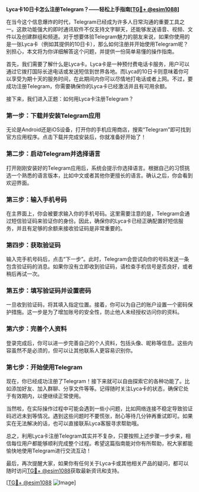 **Lyca卡10日卡怎么注册Telegram？——轻松上手指南[[TG💪+ @esim1088](https://t.me/s/esim1088)]**

在当今这个信息爆炸的时代，Telegram已经成为许多人日常沟通的重要工具之一。这款功能强大的即时通讯软件不仅支持文字聊天，还能够发送语音、视频、文件以及创建群组和频道。对于想要体验Telegram魅力的朋友来说，如果你使用的是一张Lyca卡（例如其提供的10日卡），那么如何注册并开始使用Telegram呢？别担心，本文将为你详细解答这个问题，并提供一份简单易懂的操作指南。

首先，我们需要了解什么是Lyca卡。Lyca卡是一种预付费电话卡服务，用户可以通过它拨打国际长途电话或发送短信到世界各地。而Lyca的10日卡则意味着你可以享受为期十天的服务时间，在此期间内你可以尽情地打电话或者上网。不过，要成功注册Telegram，你需要确保你的Lyca卡已经激活并且有可用余额。

接下来，我们进入正题：如何用Lyca卡注册Telegram？

### 第一步：下载并安装Telegram应用

无论是Android还是iOS设备，打开你的手机应用商店，搜索“Telegram”即可找到官方应用程序。点击下载并完成安装后，你就准备好开始了！

### 第二步：启动Telegram并选择语言

打开刚刚安装好的Telegram应用后，系统会提示你选择语言。根据自己的习惯挑选一个熟悉的语言版本，比如中文或者其他你更擅长的语言。确认之后，你会看到欢迎界面。

### 第三步：输入手机号码

在主界面上，你会被要求输入你的手机号码。这里需要注意的是，Telegram会通过短信验证码来验证你的身份。因此，确保你的Lyca卡已经正确配置好短信服务，并且有足够的余额来接收验证码是非常重要的。

### 第四步：获取验证码

输入完手机号码后，点击“下一步”。此时，Telegram会尝试向你的号码发送一条包含验证码的消息。如果你没有立即收到验证码，请检查手机信号是否良好，或者稍后再试一次。

### 第五步：填写验证码并设置密码

一旦收到验证码，将其填入指定位置。接着，你可以为自己的账户设置一个密码保护措施。这一步是为了增加账号的安全性，防止他人未经授权访问你的资料。

### 第六步：完善个人资料

登录完成后，你可以进一步完善自己的个人资料，包括头像、昵称等信息。这些内容虽然不是必须的，但可以让其他联系人更容易识别你。

### 第七步：开始使用Telegram

现在，你已经成功注册了Telegram！接下来就可以自由探索它的各种功能了。比如添加好友、加入群聊、分享文件等等。记得随时关注Lyca卡的状态，确保它处于有效期内，以便继续正常使用。

当然啦，在实际操作过程中可能会遇到一些小问题，比如网络连接不稳定导致验证码迟迟未到等情况。遇到这些问题时不要慌张，耐心等待几分钟再重试即可。如果实在无法解决的话，也可以直接联系Lyca客服寻求帮助哦。

总之，利用Lyca卡注册Telegram其实并不复杂，只要按照上述步骤一步步来，相信每位用户都能够顺利完成整个过程。希望这篇指南能对你有所帮助，祝大家都能愉快地使用Telegram进行交流互动！

最后，再次提醒大家，如果你有任何关于Lyca卡或其他相关产品的疑问，都可以随时访问[TG💪+ @esim1088](https://t.me/s/esim1088)获取最新资讯和支持。

[[TG💪+ @esim1088](https://t.me/s/esim1088) ![Image](https://i.postimg.cc/4NQfJmqS/Snipaste-2025-05-13-00-14-12.png)]